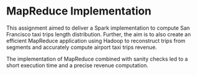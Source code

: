 # MapReduce Implementation
 
This assignment aimed to deliver a Spark implementation to compute San Francisco taxi trips length distribution. Further,
the aim is to also create an efficient MapReduce application using Hadoop to reconstruct trips from segments and accurately compute airport taxi
trips revenue.

The implementation of MapReduce combined with sanity checks led to a short execution time and a precise revenue computation.
